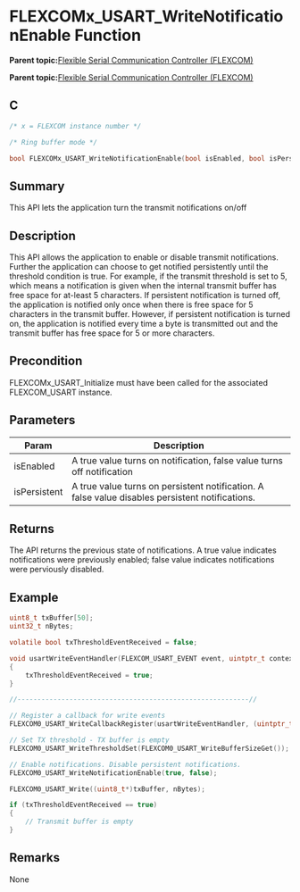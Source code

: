# FLEXCOMx\_USART\_WriteNotificationEnable Function

**Parent topic:**[Flexible Serial Communication Controller \(FLEXCOM\)](GUID-137968B9-4089-44C6-9B5A-2F30929F6852.md)

**Parent topic:**[Flexible Serial Communication Controller \(FLEXCOM\)](GUID-1F0CC449-4122-4C77-A199-A7874C524FDD.md)

## C

```c
/* x = FLEXCOM instance number */

/* Ring buffer mode */

bool FLEXCOMx_USART_WriteNotificationEnable(bool isEnabled, bool isPersistent)
```

## Summary

This API lets the application turn the transmit notifications on/off

## Description

This API allows the application to enable or disable transmit notifications. Further the application can choose to get notified persistently until the threshold condition is true. For example, if the transmit threshold is set to 5, which means a notification is given when the internal transmit buffer has free space for at-least 5 characters. If persistent notification is turned off, the application is notified only once when there is free space for 5 characters in the transmit buffer. However, if persistent notification is turned on, the application is notified every time a byte is transmitted out and the transmit buffer has free space for 5 or more characters.

## Precondition

FLEXCOMx\_USART\_Initialize must have been called for the associated FLEXCOM\_USART instance.

## Parameters

|Param|Description|
|-----|-----------|
|isEnabled|A true value turns on notification, false value turns off notification|
|isPersistent|A true value turns on persistent notification. A false value disables persistent notifications.|

## Returns

The API returns the previous state of notifications. A true value indicates notifications were previously enabled; false value indicates notifications were perviously disabled.

## Example

```c
uint8_t txBuffer[50];
uint32_t nBytes;

volatile bool txThresholdEventReceived = false;

void usartWriteEventHandler(FLEXCOM_USART_EVENT event, uintptr_t context )
{
    txThresholdEventReceived = true;
}

//----------------------------------------------------------//

// Register a callback for write events
FLEXCOM0_USART_WriteCallbackRegister(usartWriteEventHandler, (uintptr_t) NULL);

// Set TX threshold - TX buffer is empty
FLEXCOM0_USART_WriteThresholdSet(FLEXCOM0_USART_WriteBufferSizeGet());

// Enable notifications. Disable persistent notifications.
FLEXCOM0_USART_WriteNotificationEnable(true, false);

FLEXCOM0_USART_Write((uint8_t*)txBuffer, nBytes);

if (txThresholdEventReceived == true)
{
    // Transmit buffer is empty
}

```

## Remarks

None

